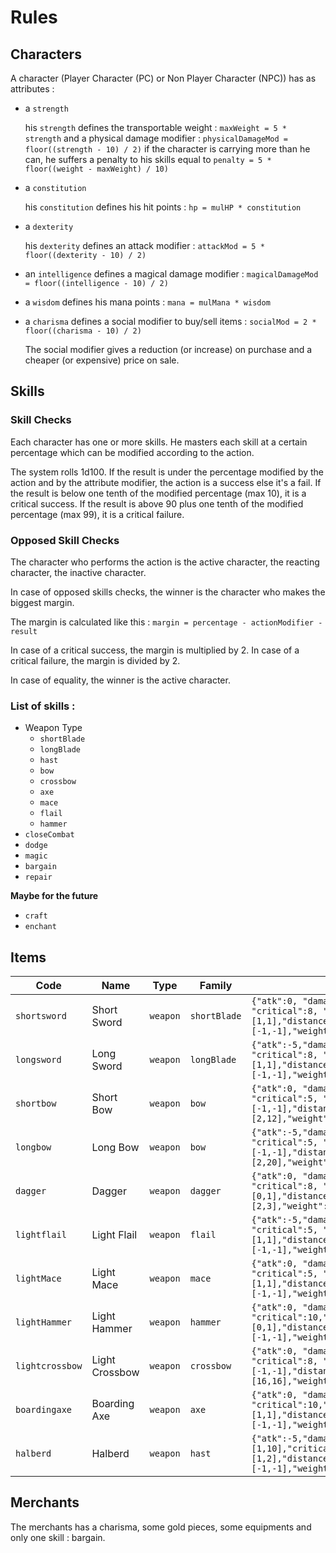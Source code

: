 # Rules

## Characters

A character (Player Character (PC) or Non Player Character (NPC)) has as attributes :
- a `strength`

  his `strength` defines the transportable weight : `maxWeight = 5 * strength` and a physical damage modifier : `physicalDamageMod = floor((strength - 10) / 2)`
  if the character is carrying more than he can, he suffers a penalty to his skills equal to `penalty = 5 * floor((weight - maxWeight) / 10)`
- a `constitution`

  his `constitution` defines his hit points : `hp = mulHP * constitution`
- a `dexterity`

  his `dexterity` defines an attack modifier : `attackMod = 5 * floor((dexterity - 10) / 2)`
- an `intelligence` defines a magical damage modifier : `magicalDamageMod = floor((intelligence - 10) / 2)`
- a `wisdom` defines his mana points : `mana = mulMana * wisdom`
- a `charisma` defines a social modifier to buy/sell items : `socialMod = 2 * floor((charisma - 10) / 2)`

  The social modifier gives a reduction (or increase) on purchase and a cheaper (or expensive) price on sale.

## Skills

### Skill Checks

Each character has one or more skills. He masters each skill at a certain percentage which can be modified according to the action.

The system rolls 1d100. If the result is under the percentage modified by the action and by the attribute modifier, the action is a success else it's a fail.
If the result is below one tenth of the modified percentage (max 10), it is a critical success.
If the result is above 90 plus one tenth of the modified percentage (max 99), it is a critical failure.

### Opposed Skill Checks

The character who performs the action is the active character, the reacting character, the inactive character.

In case of opposed skills checks, the winner is the character who makes the biggest margin.

The margin is calculated like this :
`margin = percentage - actionModifier - result`

In case of a critical success, the margin is multiplied by 2.
In case of a critical failure, the margin is divided by 2.

In case of equality, the winner is the active character.

### List of skills :
- Weapon Type
  - `shortBlade`
  - `longBlade`
  - `hast`
  - `bow`
  - `crossbow`
  - `axe`
  - `mace`
  - `flail`
  - `hammer`
- `closeCombat`
- `dodge`
- `magic`
- `bargain`
- `repair`

**Maybe for the future**
- `craft`
- `enchant`


## Items

 Code           | Name            | Type       | Family          | Details                                                                                                        | Droppable | Buyable | Script  
----------------|-----------------|------------|-----------------|----------------------------------------------------------------------------------------------------------------|-----------|---------|--------
`shortsword`    | Short Sword     | `weapon`   | `shortBlade`    | `{"atk":0, "damage":[1,6], "critical":8, "physicalrange":[1,1],"distancerange":[-1,-1],"weight":1}`            | t         | t       | ""    
`longsword`     | Long Sword      | `weapon`   | `longBlade`     | `{"atk":-5,"damage":[1,8], "critical":8, "physicalrange":[1,1],"distancerange":[-1,-1],"weight":2}`            | t         | t       | ""    
`shortbow`      | Short Bow       | `weapon`   | `bow`           | `{"atk":0, "damage":[1,6], "critical":5, "physicalrange":[-1,-1],"distancerange":[2,12],"weight":1}`           | t         | t       | ""    
`longbow`       | Long Bow        | `weapon`   | `bow`           | `{"atk":-5,"damage":[1,6], "critical":5, "physicalrange":[-1,-1],"distancerange":[2,20],"weight":1.5}`         | t         | t       | ""    
`dagger`        | Dagger          | `weapon`   | `dagger`        | `{"atk":0, "damage":[1,4], "critical":8, "physicalrange":[0,1],"distancerange":[2,3],"weight":0.5}`            | t         | t       | ""    
`lightflail`    | Light Flail     | `weapon`   | `flail`         | `{"atk":-5,"damage":[1,8], "critical":5, "physicalrange":[1,1],"distancerange":[-1,-1],"weight":2}`            | t         | t       | ""    
`lightMace`     | Light Mace      | `weapon`   | `mace`          | `{"atk":0, "damage":[1,6], "critical":5, "physicalrange":[1,1],"distancerange":[-1,-1],"weight":2}`            | t         | t       | ""    
`lightHammer`   | Light Hammer    | `weapon`   | `hammer`        | `{"atk":0, "damage":[1,4], "critical":10,"physicalrange":[0,1],"distancerange":[-1,-1],"weight":2}`            | t         | t       | ""    
`lightcrossbow` | Light Crossbow  | `weapon`   | `crossbow`      | `{"atk":0, "damage":[1,8], "critical":8, "physicalrange":[-1,-1],"distancerange":[16,16],"weight":1.5}`        | t         | t       | ""    
`boardingaxe`   | Boarding Axe    | `weapon`   | `axe`           | `{"atk":0, "damage":[1,6], "critical":10,"physicalrange":[1,1],"distancerange":[-1,-1],"weight":1.5}`          | t         | t       | ""    
`halberd`       | Halberd         | `weapon`   | `hast`          | `{"atk":-5,"damage":[1,10],"critical":10,"physicalrange":[1,2],"distancerange":[-1,-1],"weight":6}`            | t         | t       | ""    

## Merchants

The merchants has a charisma, some gold pieces, some equipments and only one skill : bargain.
